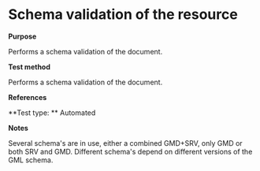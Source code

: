 
# Schema validation of the resource

**Purpose**	

Performs a schema validation of the document.

**Test method**	

Performs a schema validation of the document. 

**References**	 

**Test type: ** Automated

**Notes**

Several schema's are in use, either a combined GMD+SRV, only GMD or both SRV and GMD. Different schema's depend on different versions of the GML schema.